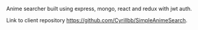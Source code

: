Anime searcher built using express, mongo, react and redux with jwt auth.

Link to client repository https://github.com/Cyrillbb/SimpleAnimeSearch.